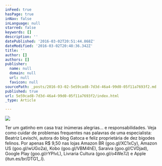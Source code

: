 ```yaml
---
inFeed: true
hasPage: true
inNav: false
inLanguage: null
starred: false
keywords: []
description: ''
datePublished: '2016-03-02T20:51:44.868Z'
dateModified: '2016-03-02T20:48:36.342Z'
title: ''
author: []
authors: []
publisher:
  name: null
  domain: null
  url: null
  favicon: null
sourcePath: _posts/2016-03-02-5e59cad8-7d3d-46a4-99d0-05f11a7693f2.md
published: true
url: 5e59cad8-7d3d-46a4-99d0-05f11a7693f2/index.html
_type: Article

---
```

![](https://the-grid-user-content.s3-us-west-2.amazonaws.com/5a911cfd-f684-4689-9e04-58daa81fd331.jpg)

Ter um gatinho em casa traz inúmeras alegrias... e responsabilidades. Veja como cuidar de problemas frequentes nas palavras de uma especialista: Beatriz Levischi, autora do blog Gatoca e feliz proprietária de dez bigodes felinos. Por apenas R$ 9,50 nas lojas Amazon BR (goo.gl/XC1xCy), Amazon US (goo.gl/wUGo2a), Kobo (goo.gl/VBM4hE), Saraiva (goo.gl/CVDjad), Google Play (goo.gl/rYPIvL), Livraria Cultura (goo.gl/o4We7J) e Apple (itun.es/br/DTG1\_.l).